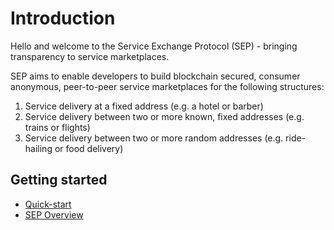 # Introduction

Hello and welcome to the Service Exchange Protocol (SEP) - bringing transparency to service marketplaces.

SEP aims to enable developers to build blockchain secured, consumer anonymous, peer-to-peer service marketplaces for the following structures:
1. Service delivery at a fixed address (e.g. a hotel or barber)
2. Service delivery between two or more known, fixed addresses (e.g. trains or flights)
3. Service delivery between two or more random addresses (e.g. ride-hailing or food delivery)

## Getting started

- [Quick-start](quickstart/quickstart.md)
- [SEP Overview](overview/overview.md)

